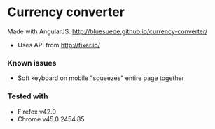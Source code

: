 # Currency converter

Made with AngularJS.
http://bluesuede.github.io/currency-converter/

* Uses API from http://fixer.io/

### Known issues

* Soft keyboard on mobile "squeezes" entire page together

### Tested with
* Firefox v42.0
* Chrome v45.0.2454.85